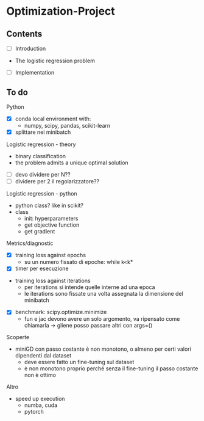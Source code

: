 # Optimization-Project

## Contents

- [ ] Introduction
- The logistic regression problem
- [ ] Implementation

## To do

Python
- [x] conda local environment with:
    - numpy, scipy, pandas, scikit-learn
- [x] splittare nei minibatch

Logistic regression - theory
- binary classification
- the problem admits a unique optimal solution
- [ ] devo dividere per N??
- [ ] dividere per 2 il regolarizzatore??

Logistic regression - python
- python class? like in scikit?
- class
    - init: hyperparameters
    - get objective function
    - get gradient

Metrics/diagnostic
- [x] training loss against epochs
    - su un numero fissato di epoche: while k<k*
- [x] timer per esecuzione
- training loss against iterations
    - per iterations si intende quelle interne ad una epoca
    - le iterations sono fissate una volta assegnata la dimensione del minibatch
- [x] benchmark: scipy.optimize.minimize
    - fun e jac devono avere un solo argomento, va ripensato come chiamarla -> gliene posso passare altri con args=()

Scoperte
- miniGD con passo costante è non monotono, o almeno per certi valori dipendenti dal dataset
    - deve essere fatto un fine-tuning sul dataset
    - è non monotono proprio perché senza il fine-tuning il passo costante non è ottimo

Altro
- speed up execution
    - numba, cuda
    - pytorch
